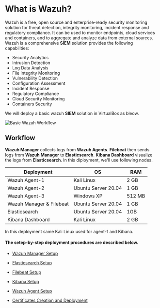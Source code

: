 # What is Wazuh?
Wazuh is a free, open source and enterprise-ready security monitoring solution for threat detection, integrity monitoring, incident response and regulatory compliance. It can be used to monitor endpoints, cloud services and containers, and to aggregate and analyze data from external sources. Wazuh is a comprehensive **SIEM** solution provides the following capabilities:
* Security Analytics
* Intrusion Detection
* Log Data Analysis
* File Integrity Monitoring
* Vulnerability Detection
* Configuration Assessment
* Incident Response
* Regulatory Compliance
* Cloud Security Monitoring
* Containers Security

We will deploy a basic wazuh **SIEM** solution in VirtualBox as bleow.

![Basic Wazuh Workflow](https://github.com/mriazx/wazuh-setup/blob/main/basic-wazuh-workflow.png)

## Workflow
**Wazuh Manager** collects logs from **Wazuh Agents**. **Filebeat** then sends logs from **Wazuh Manager** to **Elasticsearch**. **Kibana Dashboard** visualize the logs from **Elasticsearch**. In this diployment, we'll use following nodes.

| Deployment | OS | RAM |
|------------ | ------------- | ----- |
|Wazuh Agent-1 | Kali Linux | 2 GB |
|Wazuh Agent-2 | Ubuntu Server 20.04 | 1 GB|
|Wazuh Agent-3 | Windows XP | 512 MB|
|Wazuh Manager & Filebeat | Ubuntu Server 20.04 | 1 GB|
|Elasticsearch | Ubuntu Server 20.04 | 1GB|
|Kibana Dashboard | Kali Linux | 2 GB|

In this deployment same Kali Linux used for agent-1 and Kibana.

#### The setep-by-step deployment procedures are described below.
- [Wazuh Manager Setup](https://github.com/mriazx/wazuh-setup/blob/main/wazuh-manager-setup.md)

- [Elasticsearch Setup](https://github.com/mriazx/wazuh-setup/blob/main/elasticsearch-setup.md)

- [Filebeat Setup](https://github.com/mriazx/wazuh-setup/blob/main/filebeat-setup.md)

- [Kibana Setup](https://github.com/mriazx/wazuh-setup/blob/main/kibana-setup.md)

- [Wazuh Agent Setup](https://github.com/mriazx/wazuh-setup/blob/main/wazuh-agent-setup.md)

- [Certificates Creation and Deployment](https://github.com/mriazx/wazuh-setup/blob/main/certificates-creation-and-deployment.md)
